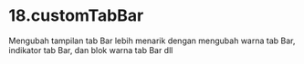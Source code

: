 # 18.customTabBar
Mengubah tampilan tab Bar lebih menarik dengan mengubah warna tab Bar, indikator tab Bar, dan blok warna tab Bar dll
